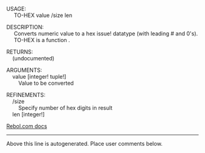USAGE:  
&nbsp;&nbsp;&nbsp;&nbsp;&nbsp;TO-HEX&nbsp;value&nbsp;/size&nbsp;len  
  
DESCRIPTION:  
&nbsp;&nbsp;&nbsp;&nbsp;&nbsp;Converts&nbsp;numeric&nbsp;value&nbsp;to&nbsp;a&nbsp;hex&nbsp;issue!&nbsp;datatype&nbsp;(with&nbsp;leading&nbsp;#&nbsp;and&nbsp;0's).  
&nbsp;&nbsp;&nbsp;&nbsp;&nbsp;TO-HEX&nbsp;is&nbsp;a&nbsp;function&nbsp;.  
  
RETURNS:  
&nbsp;&nbsp;&nbsp;&nbsp;(undocumented)  
  
ARGUMENTS:  
&nbsp;&nbsp;&nbsp;&nbsp;value&nbsp;[integer!&nbsp;tuple!]  
&nbsp;&nbsp;&nbsp;&nbsp;&nbsp;&nbsp;&nbsp;&nbsp;Value&nbsp;to&nbsp;be&nbsp;converted  
  
REFINEMENTS:  
&nbsp;&nbsp;&nbsp;&nbsp;/size  
&nbsp;&nbsp;&nbsp;&nbsp;&nbsp;&nbsp;&nbsp;&nbsp;Specify&nbsp;number&nbsp;of&nbsp;hex&nbsp;digits&nbsp;in&nbsp;result  
&nbsp;&nbsp;&nbsp;&nbsp;len&nbsp;[integer!]  

[Rebol.com docs](http://www.rebol.com/r3/docs/functions/to-hex.html)
___
Above this line is autogenerated. Place user comments below.